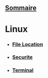 ## [Sommaire](../README.md)

# Linux

* ### [File Location](<File Location.md>)
* ### [Securite](securite.md)
* ### [Terminal](Terminal.md)